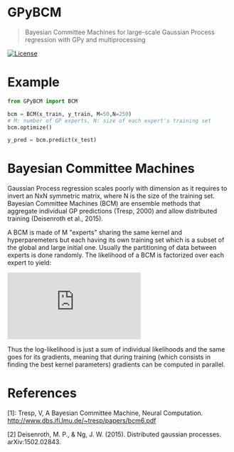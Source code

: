 

# GPyBCM
> Bayesian Committee Machines for large-scale Gaussian Process regression with GPy and multiprocessing

[![License](http://img.shields.io/:license-mit-blue.svg?style=flat-square)](http://badges.mit-license.org)

# Example 
```python
from GPyBCM import BCM

bcm = BCM(x_train, y_train, M=50,N=250) 
# M: number of GP experts, N: size of each expert's training set 
bcm.optimize()

y_pred = bcm.predict(x_test)
```


# Bayesian Committee Machines

Gaussian Process regression scales poorly with dimension as it requires to invert an NxN symmetric matrix, where N is the size of the training set. Bayesian Committee Machines (BCM) are ensemble methods that aggregate individual GP predictions (Tresp, 2000) and allow distributed training (Deisenroth et al., 2015). 

A BCM is made of M "experts" sharing the same kernel and hyperparemeters but each having its own training set which is a subset of the global and large initial one. Usually the partitioning of data between experts is done randomly. The likelihood of a BCM is factorized over each expert to yield:

![Alt text](https://latex.codecogs.com/gif.latex?p%28y%20%5Cmid%20X%2C%5Ctheta%29%20%3D%20%5Cprod_%7Bi%3D1%7D%20p%5Cleft%28y_i%20%5Cmid%20X_i%2C%20%5Ctheta%29)

Thus the log-likelihood is just a sum of individual likelihoods and the same goes for its gradients, meaning that during training (which consists in finding the best kernel parameters) gradients can be computed in parallel. 




# References 

[1]: Tresp, V, A Bayesian Committee Machine, Neural Computation. http://www.dbs.ifi.lmu.de/~tresp/papers/bcm6.pdf

[2] Deisenroth, M. P., & Ng, J. W. (2015). Distributed gaussian processes. arXiv:1502.02843.
            
